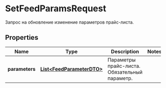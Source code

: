 

# SetFeedParamsRequest

Запрос на обновление изменение параметров прайс-листа.

## Properties

| Name | Type | Description | Notes |
|------------ | ------------- | ------------- | -------------|
|**parameters** | [**List&lt;FeedParameterDTO&gt;**](FeedParameterDTO.md) | Параметры прайс-листа.  Обязательный параметр.  |  |



